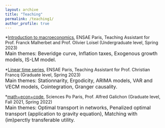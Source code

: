 ```yaml
---
layout: archive
title: "Teaching"
permalink: /teaching1/
author_profile: true
---
```


*[Introduction to macroeconomics](https://www.ensae.fr/courses/5083-introduction-la-macroeconomie), ENSAE Paris, Teaching Assistant for Prof. Franck Malherbet and Prof. Olivier Loisel (Undergraduate level, Spring 2023)  
<font size="3"> Main themes: Beveridge curve, Inflation taxes, Exogenous growth models, IS-LM model. </font>

*[Linear time series](https://www.ensae.fr/courses/146), ENSAE Paris, Teaching Assistant for Prof. Christian Francq (Graduate level, Spring 2023)  
<font size="3"> Main themes: Stationnarity, Ergodicity, ARIMA models, VAR and VECM models, Cointegration, Granger causality. </font>

*[math+econ+code](https://www.math-econ-code.org), Sciences Po Paris, Prof. Alfred Galichon (Graduate level, Fall 2021, Spring 2022)  
<font size="3"> Main themes: Optimal transport in networks, Penalized optimal transport (application to gravity equation), Matching with (im)perctly transferable utility. </font>